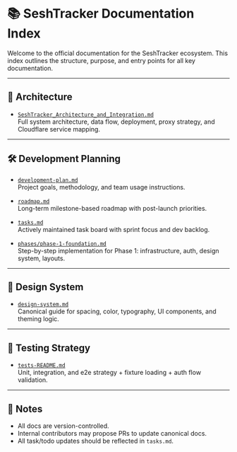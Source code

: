 # 📚 SeshTracker Documentation Index

Welcome to the official documentation for the SeshTracker ecosystem. This index outlines the structure, purpose, and entry points for all key documentation.

---

## 📁 Architecture

- [`SeshTracker_Architecture_and_Integration.md`](./architecture/SeshTracker_Architecture_and_Integration.md)  
  Full system architecture, data flow, deployment, proxy strategy, and Cloudflare service mapping.

---

## 🛠 Development Planning

- [`development-plan.md`](./planning/development-plan.md)  
  Project goals, methodology, and team usage instructions.

- [`roadmap.md`](./planning/roadmap.md)  
  Long-term milestone-based roadmap with post-launch priorities.

- [`tasks.md`](./planning/tasks.md)  
  Actively maintained task board with sprint focus and dev backlog.

- [`phases/phase-1-foundation.md`](./planning/phases/phase-1-foundation.md)  
  Step-by-step implementation for Phase 1: infrastructure, auth, design system, layouts.

---

## 🎨 Design System

- [`design-system.md`](./design/design-system.md)  
  Canonical guide for spacing, color, typography, UI components, and theming logic.

---

## 🧪 Testing Strategy

- [`tests-README.md`](./testing/tests-README.md)  
  Unit, integration, and e2e strategy + fixture loading + auth flow validation.

---

## 📌 Notes

- All docs are version-controlled.
- Internal contributors may propose PRs to update canonical docs.
- All task/todo updates should be reflected in `tasks.md`.

